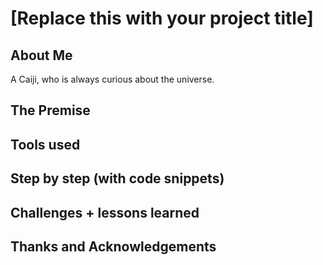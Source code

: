 # [Replace this with your project title]

## About Me

A Caiji, who is always curious about the universe.

## The Premise

## Tools used

## Step by step (with code snippets)

## Challenges + lessons learned

## Thanks and Acknowledgements
